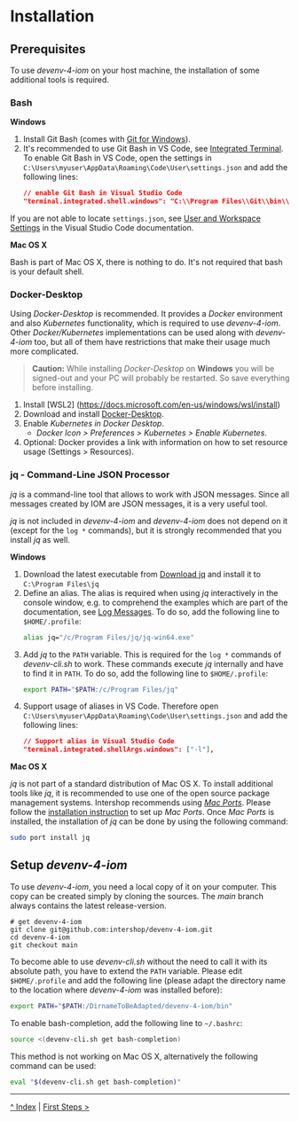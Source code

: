 # Installation
## Prerequisites
To use _devenv-4-iom_ on your host machine, the installation of some additional tools is required.

### Bash
**Windows**

1. Install Git Bash (comes with [Git for Windows](https://gitforwindows.org/)).
1. It's recommended to use Git Bash in VS Code, see [Integrated Terminal](https://code.visualstudio.com/docs/editor/integrated-terminal#_configuration). To enable Git Bash in VS Code, open the settings in `C:\Users\myuser\AppData\Roaming\Code\User\settings.json` and add the following lines:
   ```json
   // enable Git Bash in Visual Studio Code
   "terminal.integrated.shell.windows": "C:\\Program Files\\Git\\bin\\bash.exe"
   ```
If you are not able to locate `settings.json`, see [User and Workspace Settings](https://code.visualstudio.com/docs/getstarted/settings) in the Visual Studio Code documentation.

**Mac OS X**

Bash is part of Mac OS X, there is nothing to do. It's not required that bash is your default shell.

### Docker-Desktop
Using _Docker-Desktop_ is recommended. It provides a _Docker_ environment and also _Kubernetes_ functionality, which is required to use _devenv-4-iom_. Other _Docker/Kubernetes_ implementations can be used along with _devenv-4-iom_ too, but all of them have restrictions that make their usage much more complicated.

> **Caution:** While installing _Docker-Desktop_ on **Windows** you will be signed-out and your PC will probably be restarted. So save everything before installing.

1. Install [WSL2] (https://docs.microsoft.com/en-us/windows/wsl/install)
1. Download and install [Docker-Desktop](https://www.docker.com/products/docker-desktop).
1. Enable _Kubernetes in Docker Desktop_.
    - _Docker Icon > Preferences > Kubernetes > Enable Kubernetes_.
1. Optional: Docker provides a link with information on how to set resource usage (Settings > Resources).

### jq - Command-Line JSON Processor
_jq_ is a command-line tool that allows to work with JSON messages. Since all messages created by IOM are JSON messages, it is a very useful tool.

_jq_ is not included in _devenv-4-iom_ and _devenv-4-iom_ does not depend on it (except for the `log *` commands), but it is strongly recommended that you install _jq_ as well.

**Windows**

1. Download the latest executable from [Download jq](https://stedolan.github.io/jq/download) and install it to `C:\Program Files\jq`
1. Define an alias. The alias is required when using _jq_ interactively in the console window, e.g. to comprehend the examples which are part of the documentation, see [Log Messages](05_log_messages.md#jq). To do so, add the following line to `$HOME/.profile`:
    ```sh
    alias jq="/c/Program Files/jq/jq-win64.exe"
    ```
1. Add _jq_ to the `PATH` variable. This is required for the `log *` commands of _devenv-cli.sh_ to work. These commands execute _jq_ internally and have to find it in `PATH`. To do so, add the following line to `$HOME/.profile`:
    ```sh
    export PATH="$PATH:/c/Program Files/jq"
    ```
1. Support usage of aliases in VS Code. Therefore open `C:\Users\myuser\AppData\Roaming\Code\User\settings.json` and add the following lines:
    ```json
    // Support alias in Visual Studio Code
    "terminal.integrated.shellArgs.windows": ["-l"],
    ```

**Mac OS X**

_jq_ is not part of a standard distribution of Mac OS X. To install additional tools like _jq_, it is recommended to use one of the open source package management systems. Intershop recommends using [_Mac Ports_](https://www.macports.org/). Please follow the [installation instruction](https://www.macports.org/install.php) to set up _Mac Ports_. Once _Mac Ports_ is installed, the installation of _jq_ can be done by using the following command:
```sh
sudo port install jq
```

## <a name="setup_devenv"/>Setup _devenv-4-iom_
To use _devenv-4-iom_, you need a local copy of it on your computer. This copy can be created simply by cloning the sources. The _main_ branch always contains the latest release-version.

    # get devenv-4-iom
    git clone git@github.com:intershop/devenv-4-iom.git
    cd devenv-4-iom
    git checkout main

To become able to use _devenv-cli.sh_ without the need to call it with its absolute path, you have to extend the `PATH` variable. Please edit `$HOME/.profile` and add the following line (please adapt the directory name to the location where _devenv-4-iom_ was installed before):
```sh
export PATH="$PATH:/DirnameToBeAdapted/devenv-4-iom/bin"
```

To enable bash-completion, add the following line to `~/.bashrc`:
```sh
source <(devenv-cli.sh get bash-completion)
```

This method is not working on Mac OS X, alternatively the following command can be used:
```sh
eval "$(devenv-cli.sh get bash-completion)"
```

---
[^ Index](../README.md) | [First Steps >](01_first_steps.md)
